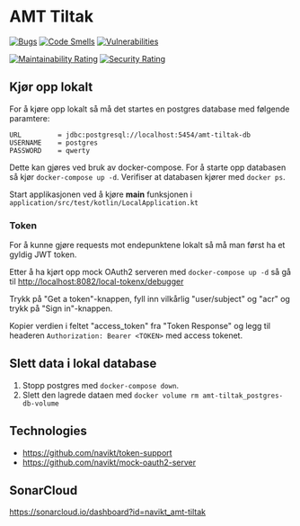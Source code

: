 # AMT Tiltak

[![Bugs](https://sonarcloud.io/api/project_badges/measure?project=navikt_amt-tiltak&metric=bugs)](https://sonarcloud.io/dashboard?id=navikt_amt-tiltak)
[![Code Smells](https://sonarcloud.io/api/project_badges/measure?project=navikt_amt-tiltak&metric=code_smells)](https://sonarcloud.io/dashboard?id=navikt_amt-tiltak)
[![Vulnerabilities](https://sonarcloud.io/api/project_badges/measure?project=navikt_amt-tiltak&metric=vulnerabilities)](https://sonarcloud.io/dashboard?id=navikt_amt-tiltak)

[![Maintainability Rating](https://sonarcloud.io/api/project_badges/measure?project=navikt_amt-tiltak&metric=sqale_rating)](https://sonarcloud.io/dashboard?id=navikt_amt-tiltak)
[![Security Rating](https://sonarcloud.io/api/project_badges/measure?project=navikt_amt-tiltak&metric=security_rating)](https://sonarcloud.io/dashboard?id=navikt_amt-tiltak)

## Kjør opp lokalt

For å kjøre opp lokalt så må det startes en postgres database med følgende paramtere:

```
URL         = jdbc:postgresql://localhost:5454/amt-tiltak-db
USERNAME    = postgres
PASSWORD    = qwerty
```

Dette kan gjøres ved bruk av docker-compose. For å starte opp databasen så kjør `docker-compose up -d`.
Verifiser at databasen kjører med `docker ps`.

Start applikasjonen ved å kjøre **main** funksjonen i `application/src/test/kotlin/LocalApplication.kt`

### Token
For å kunne gjøre requests mot endepunktene lokalt så må man først ha et gyldig JWT token.

Etter å ha kjørt opp mock OAuth2 serveren med `docker-compose up -d` så gå til [http://localhost:8082/local-tokenx/debugger](http://localhost:8082/local-tokenx/debugger)

Trykk på "Get a token"-knappen, fyll inn vilkårlig "user/subject" og "acr" og trykk på "Sign in"-knappen.

Kopier verdien i feltet "access_token" fra "Token Response" og legg til headeren `Authorization: Bearer <TOKEN>` med access tokenet.

## Slett data i lokal database
1. Stopp postgres med `docker-compose down`.
2. Slett den lagrede dataen med `docker volume rm amt-tiltak_postgres-db-volume` 

## Technologies
* https://github.com/navikt/token-support
* https://github.com/navikt/mock-oauth2-server

## SonarCloud
https://sonarcloud.io/dashboard?id=navikt_amt-tiltak
